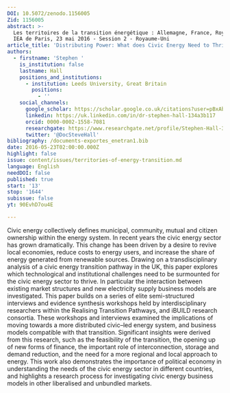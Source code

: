 ```yaml
---
DOI: 10.5072/zenodo.1156005
Zid: 1156005
abstract: >-
  Les territoires de la transition énergétique : Allemagne, France, Royaume-Uni.
  IEA de Paris, 23 mai 2016 - Session 2 - Royaume-Uni
article_title: 'Distributing Power: What does Civic Energy Need to Thrive?'
authors:
  - firstname: 'Stephen '
    is_institution: false
    lastname: Hall
    positions_and_institutions:
      - institution: Leeds University, Great Britain
        positions:
          - ''
    social_channels:
      google_scholar: https://scholar.google.co.uk/citations?user=pBxAbocAAAAJ&hl=en
      linkedin: https://uk.linkedin.com/in/dr-stephen-hall-134a3b117
      orcid: 0000-0002-1558-7081
      researchgate: https://www.researchgate.net/profile/Stephen-Hall-35
      twitter: '@DocSteveHall'
bibliography: /documents-exportes_enetran1.bib
date: 2016-05-23T02:00:00.000Z
highlight: false
issue: content/issues/territories-of-energy-transition.md
language: English
needDOI: false
published: true
start: '13'
stop: '1644'
subissue: false
yt: 90EvhD7ou4E

---
```


Civic energy collectively defines municipal, community, mutual and citizen ownership within the energy system. In recent years the civic energy sector has grown dramatically. This change has been driven by a desire to revive local economies, reduce costs to energy users, and increase the share of energy generated from renewable sources. Drawing on a transdisciplinary analysis of a civic energy transition pathway in the UK, this paper explores which technological and institutional challenges need to be surmounted for the civic energy sector to thrive. In particular the interaction between existing market structures and new electricity supply business models are investigated. This paper builds on a series of elite semi-structured interviews and evidence synthesis workshops held by interdisciplinary researchers within the Realising Transition Pathways, and iBUILD research consortia. These workshops and interviews examined the implications of moving towards a more distributed civic–led energy system, and business models compatible with that transition. Significant insights were derived from this research, such as the feasibility of the transition, the opening up of new forms of finance, the important role of interconnection, storage and demand reduction, and the need for a more regional and local approach to energy. This work also demonstrates the importance of political economy in understanding the needs of the civic energy sector in different countries, and highlights a research process for investigating civic energy business models in other liberalised and unbundled markets.

<Youtube yt="90EvhD7ou4E" caption="Distributing Power: What does civic energy need to thrive?" start="13" stop="1644"></Youtube>